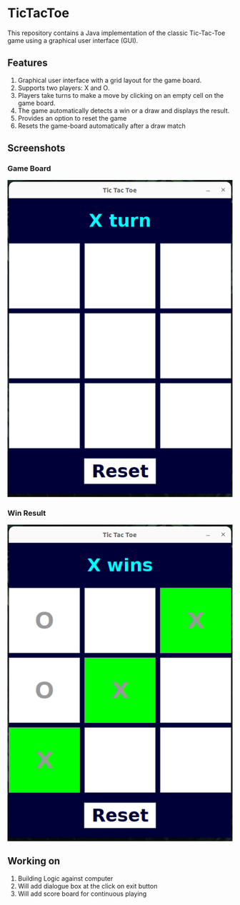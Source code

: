 # TicTacToe

This repository contains a Java implementation of the classic Tic-Tac-Toe game using a graphical user interface (GUI).

## Features

1. Graphical user interface with a grid layout for the game board.
2. Supports two players: X and O.
3. Players take turns to make a move by clicking on an empty cell on the game board.
4. The game automatically detects a win or a draw and displays the result.
5. Provides an option to reset the game
6. Resets the game-board automatically after a draw match

## Screenshots
### Game Board
![game_board.png](ss%2Fgame_board.png)

### Win Result
![win_result.png](ss%2Fwin_result.png)


## Working on

1. Building Logic against computer
2. Will add dialogue box at the click on exit button
3. Will add score board for continuous playing

